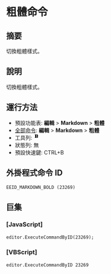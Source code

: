 # 粗體命令

## 摘要

切換粗體樣式。

## 說明

切換粗體樣式。

## 運行方法

- 預設功能表: **編輯** \> **Markdown** \> **粗體**
- [全部命令](../tools/all_commands): **編輯** \> **Markdown** \> **粗體**
- 工具列: ![](../../images/bold.png)
- 狀態列: 無
- 預設快速鍵: CTRL+B

## 外掛程式命令 ID

```
EEID_MARKDOWN_BOLD (23269)
```

## 巨集

### \[JavaScript\]

```
editor.ExecuteCommandByID(23269);
```

### \[VBScript\]

```
editor.ExecuteCommandByID 23269
```
